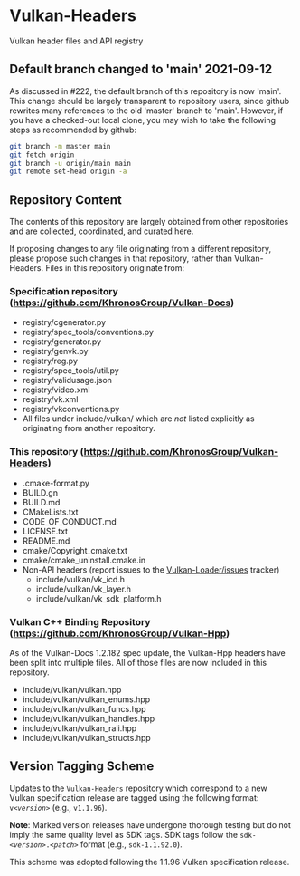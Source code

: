 # Vulkan-Headers

Vulkan header files and API registry

## Default branch changed to 'main' 2021-09-12

As discussed in #222, the default branch of this repository is now 'main'. This change should be largely transparent to repository users, since github rewrites many references to the old 'master' branch to 'main'. However, if you have a checked-out local clone, you may wish to take the following steps as recommended by github:

```sh
git branch -m master main
git fetch origin
git branch -u origin/main main
git remote set-head origin -a
```

## Repository Content

The contents of this repository are largely obtained from other repositories
and are collected, coordinated, and curated here.

If proposing changes to any file originating from a different repository,
please propose such changes in that repository, rather than Vulkan-Headers.
Files in this repository originate from:

### Specification repository (https://github.com/KhronosGroup/Vulkan-Docs)

* registry/cgenerator.py
* registry/spec_tools/conventions.py
* registry/generator.py
* registry/genvk.py
* registry/reg.py
* registry/spec_tools/util.py
* registry/validusage.json
* registry/video.xml
* registry/vk.xml
* registry/vkconventions.py
* All files under include/vulkan/ which are *not* listed explicitly as originating from another repository.

### This repository (https://github.com/KhronosGroup/Vulkan-Headers)

* .cmake-format.py
* BUILD.gn
* BUILD.md
* CMakeLists.txt
* CODE_OF_CONDUCT.md
* LICENSE.txt
* README.md
* cmake/Copyright_cmake.txt
* cmake/cmake_uninstall.cmake.in
* Non-API headers (report issues to the [Vulkan-Loader/issues](https://github.com/KhronosGroup/Vulkan-Loader/issues) tracker)
  * include/vulkan/vk_icd.h
  * include/vulkan/vk_layer.h
  * include/vulkan/vk_sdk_platform.h

### Vulkan C++ Binding Repository (https://github.com/KhronosGroup/Vulkan-Hpp)

As of the Vulkan-Docs 1.2.182 spec update, the Vulkan-Hpp headers have been
split into multiple files. All of those files are now included in this
repository.

* include/vulkan/vulkan.hpp
* include/vulkan/vulkan_enums.hpp
* include/vulkan/vulkan_funcs.hpp
* include/vulkan/vulkan_handles.hpp
* include/vulkan/vulkan_raii.hpp
* include/vulkan/vulkan_structs.hpp

## Version Tagging Scheme

Updates to the `Vulkan-Headers` repository which correspond to a new Vulkan
specification release are tagged using the following format:
`v<`_`version`_`>` (e.g., `v1.1.96`).

**Note**: Marked version releases have undergone thorough testing but do not
imply the same quality level as SDK tags. SDK tags follow the
`sdk-<`_`version`_`>.<`_`patch`_`>` format (e.g., `sdk-1.1.92.0`).

This scheme was adopted following the 1.1.96 Vulkan specification release.
